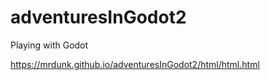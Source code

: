 # adventuresInGodot2
Playing with Godot

https://mrdunk.github.io/adventuresInGodot2/html/html.html
